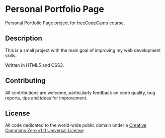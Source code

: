 # Personal Portfolio Page

Personal Portfolio Page project for [freeCodeCamp](https://www.freecodecamp.org/) course.

## Description

This is a small project with the main goal of improving my web development skills.

Written in HTML5 and CSS3.

## Contributing

All contributions are welcome, particularly feedback on code quality, bug reports, tips and ideas for improvement.

## License

All code dedicated to the world-wide public domain under a [Creative Commons Zero v1.0 Universal License](https://creativecommons.org/publicdomain/zero/1.0/)
